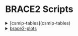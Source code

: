 # BRACE2 Scripts

<details>
<summary>
[csmip-tables](csmip-tables)
</summary>
  Contributors: @claudioperez
</details>

<details>
<summary>
<a href="brace2-plots">brace2-plots</a> 
</summary>
  <a href="https://stackoverflow.com/questions/35851201/how-can-i-share-matplotlib-style">source</a>
  Contributors: @claudioperez, Arpit Nema
</details>

